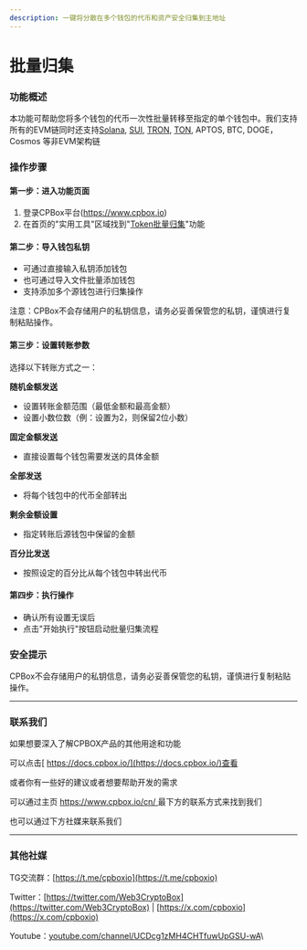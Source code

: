 ```yaml
---
description: 一键将分散在多个钱包的代币和资产安全归集到主地址
---
```


# 批量归集

### 功能概述

本功能可帮助您将多个钱包的代币一次性批量转移至指定的单个钱包中。我们支持所有的EVM链同时还支持[Solana](https://www.cpbox.io/cn/solana/batch/collection), [SUI](https://www.cpbox.io/cn/sui/batch-collection-token), [TRON](https://www.cpbox.io/cn/tron/batch-collection-token), [TON](https://www.cpbox.io/cn/ton/batch-collection-token), APTOS, BTC, DOGE，Cosmos 等非EVM架构链

### 操作步骤

#### 第一步：进入功能页面

1. 登录CPBox平台(https://www.cpbox.io)
2. 在首页的"实用工具"区域找到"[Token批量归集](https://www.cpbox.io/cn/batch/collection)"功能

#### 第二步：导入钱包私钥

* 可通过直接输入私钥添加钱包
* 也可通过导入文件批量添加钱包
* 支持添加多个源钱包进行归集操作

注意：CPBox不会存储用户的私钥信息，请务必妥善保管您的私钥，谨慎进行复制粘贴操作。

#### 第三步：设置转账参数

选择以下转账方式之一：

**随机金额发送**

* 设置转账金额范围（最低金额和最高金额）
* 设置小数位数（例：设置为2，则保留2位小数）

**固定金额发送**

* 直接设置每个钱包需要发送的具体金额

**全部发送**

* 将每个钱包中的代币全部转出

**剩余金额设置**

* 指定转账后源钱包中保留的金额

**百分比发送**

* 按照设定的百分比从每个钱包中转出代币

#### 第四步：执行操作

* 确认所有设置无误后
* 点击"开始执行"按钮启动批量归集流程

### 安全提示

CPBox不会存储用户的私钥信息，请务必妥善保管您的私钥，谨慎进行复制粘贴操作。

***

### 联系我们

如果想要深入了解CPBOX产品的其他用途和功能

可以点击[ https://docs.cpbox.io/](https://docs.cpbox.io/)查看

或者你有一些好的建议或者想要帮助开发的需求

可以通过主页 [https://www.cpbox.io/cn/ ](https://www.cpbox.io/cn/)最下方的联系方式来找到我们

也可以通过下方社媒来联系我们

***

### 其他社媒

TG交流群：[https://t.me/cpboxio](https://t.me/cpboxio)

Twitter：[https://twitter.com/Web3CryptoBox](https://twitter.com/Web3CryptoBox) | [https://x.com/cpboxio](https://x.com/cpboxio)

Youtube：[youtube.com/channel/UCDcg1zMH4CHTfuwUpGSU-wA](../solana-gong-ju/solana-yi-jian-fa-bi.md)\
